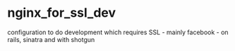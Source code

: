 nginx_for_ssl_dev
=================

configuration to do development which requires SSL - mainly facebook - on rails, sinatra and with shotgun
